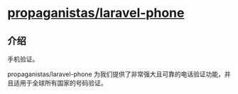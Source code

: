 # [propaganistas/laravel-phone](https://packagist.org/packages/propaganistas/laravel-phone)
## 介绍
手机验证。

propaganistas/laravel-phone 为我们提供了非常强大且可靠的电话验证功能，并且适用于全球所有国家的号码验证。